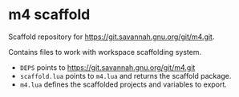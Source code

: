 # m4 scaffold

Scaffold repository for https://git.savannah.gnu.org/git/m4.git.

Contains files to work with workspace scaffolding system.

- `DEPS` points to https://git.savannah.gnu.org/git/m4.git
- `scaffold.lua` points to `m4.lua` and returns the scaffold package.
- `m4.lua` defines the scaffolded projects and variables to export.
